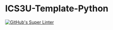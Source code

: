 # ICS3U-Template-Python

[![GitHub's Super Linter](https://github.com/Miguel-Santacruz/ICS3U-Unit3-04-Python/workflows/GitHub's%20Super%20Linter/badge.svg)](https://github.com/Miguel-Santacruz/ICS3U-Unit3-04-Python/actions)
